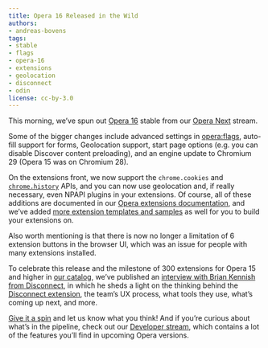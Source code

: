 ```yaml
---
title: Opera 16 Released in the Wild
authors:
- andreas-bovens
tags:
- stable
- flags
- opera-16
- extensions
- geolocation
- disconnect
- odin
license: cc-by-3.0
---
```


This morning, we’ve spun out [Opera 16][1] stable from our [Opera Next][2] stream.

[1]: http://www.opera.com/computer/
[2]: http://www.opera.com/computer/next

Some of the bigger changes include advanced settings in [opera:flags][3], auto-fill support for forms, Geolocation support, start page options (e.g. you can disable Discover content preloading), and an engine update to Chromium 29 (Opera 15 was on Chromium 28).

[3]: opera:flags

On the extensions front, we now support the `chrome.cookies` and [`chrome.history`][4] APIs, and you can now use geolocation and, if really necessary, even NPAPI plugins in your extensions. Of course, all of these additions are documented in our [Opera extensions documentation][5], and we’ve added [more extension templates and samples][6] as well for you to build your extensions on.

[4]: http://dev.opera.com/extension-docs/tut_history.html
[5]: http://dev.opera.com/extension-docs/
[6]: http://dev.opera.com/extension-docs/tut_extension_samples.html

Also worth mentioning is that there is now no longer a limitation of 6 extension buttons in the browser UI, which was an issue for people with many extensions installed.

To celebrate this release and the milestone of 300 extensions for Opera 15 and higher in [our catalog][7], we’ve published an [interview with Brian Kennish from Disconnect][8], in which he sheds a light on the thinking behind the [Disconnect extension][9], the team’s UX process, what tools they use, what’s coming up next, and more.

[7]: https://addons.opera.com/
[8]: http://dev.opera.com/articles/extension-developer-interviews-disconnect/
[9]: https://addons.opera.com/en/extensions/details/disconnect/?display=en

[Give it a spin][10] and let us know what you think! And if you’re curious about what’s in the pipeline, check out our [Developer stream][11], which contains a lot of the features you’ll find in upcoming Opera versions.

[10]: http://www.opera.com/computer/
[11]: http://www.opera.com/developer/

